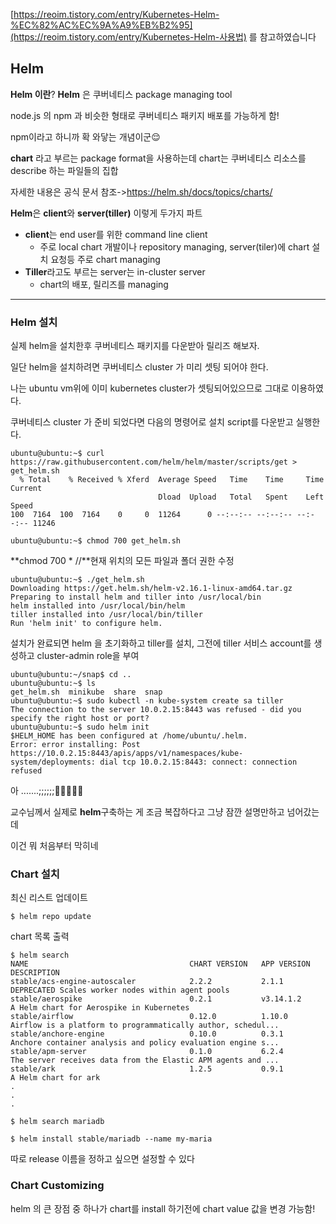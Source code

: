 [https://reoim.tistory.com/entry/Kubernetes-Helm-%EC%82%AC%EC%9A%A9%EB%B2%95](https://reoim.tistory.com/entry/Kubernetes-Helm-사용법)  를 참고하였습니다



## Helm



**Helm 이란**? **Helm** 은 쿠버네티스 package managing tool 

node.js 의 npm 과 비슷한 형태로 쿠버네티스 패키지 배포를 가능하게 함!

npm이라고 하니까 확 와닿는 개념이군:relieved:

**chart** 라고 부르는 package format을 사용하는데 chart는 쿠버네티스 리소스를 describe 하는 파일들의 집합

자세한 내용은 공식 문서 참조->https://helm.sh/docs/topics/charts/



**Helm**은 **client**와 **server(tiller)** 이렇게 두가지 파트

- **client**는 end user를 위한 command line client
  -  주로  local chart 개발이나 repository managing, server(tiler)에 chart 설치 요청등 주로 chart managing
- **Tiller**라고도 부르는 server는 in-cluster  server
  - chart의 배포, 릴리즈를 managing



___



### Helm 설치

실제 helm을 설치한후 쿠버네티스 패키지를 다운받아 릴리즈 해보자.

일단 helm을 설치하려면 쿠버네티스 cluster 가 미리 셋팅 되어야 한다.

나는 ubuntu vm위에 이미 kubernetes cluster가 셋팅되어있으므로 그대로 이용하였다.

쿠버네티스 cluster 가 준비 되었다면 다음의 명령어로 설치 script를 다운받고 실행한다.

```
ubuntu@ubuntu:~$ curl https://raw.githubusercontent.com/helm/helm/master/scripts/get > get_helm.sh
  % Total    % Received % Xferd  Average Speed   Time    Time     Time  Current
                                 Dload  Upload   Total   Spent    Left  Speed
100  7164  100  7164    0     0  11264      0 --:--:-- --:--:-- --:--:-- 11246
```

```
ubuntu@ubuntu:~$ chmod 700 get_helm.sh
```

**chmod 700 \*   //**현재 위치의 모든 파일과 폴더 권한 수정



```
ubuntu@ubuntu:~$ ./get_helm.sh
Downloading https://get.helm.sh/helm-v2.16.1-linux-amd64.tar.gz
Preparing to install helm and tiller into /usr/local/bin
helm installed into /usr/local/bin/helm
tiller installed into /usr/local/bin/tiller
Run 'helm init' to configure helm.
```



설치가 완료되면 helm 을 초기화하고 tiller를 설치, 그전에 tiller 서비스 account를 생성하고 cluster-admin role을 부여

```
ubuntu@ubuntu:~/snap$ cd ..
ubuntu@ubuntu:~$ ls
get_helm.sh  minikube  share  snap
ubuntu@ubuntu:~$ sudo kubectl -n kube-system create sa tiller
The connection to the server 10.0.2.15:8443 was refused - did you specify the right host or port?
ubuntu@ubuntu:~$ sudo helm init
$HELM_HOME has been configured at /home/ubuntu/.helm.
Error: error installing: Post https://10.0.2.15:8443/apis/apps/v1/namespaces/kube-system/deployments: dial tcp 10.0.2.15:8443: connect: connection refused
```

 아 .......;;;;;;:triumph::triumph::triumph::triumph::triumph:

교수님께서 실제로 **helm**구축하는 게 조금 복잡하다고 그냥 잠깐 설명만하고 넘어갔는데

이건 뭐 처음부터 막히네



### Chart 설치



최신 리스트 업데이트

```
$ helm repo update
```



chart 목록 출력

```
$ helm search
NAME                                    CHART VERSION   APP VERSION                     DESCRIPTION
stable/acs-engine-autoscaler            2.2.2           2.1.1                           DEPRECATED Scales worker nodes within agent pools
stable/aerospike                        0.2.1           v3.14.1.2                       A Helm chart for Aerospike in Kubernetes
stable/airflow                          0.12.0          1.10.0                          Airflow is a platform to programmatically author, schedul...
stable/anchore-engine                   0.10.0          0.3.1                           Anchore container analysis and policy evaluation engine s...
stable/apm-server                       0.1.0           6.2.4                           The server receives data from the Elastic APM agents and ...
stable/ark                              1.2.5           0.9.1                           A Helm chart for ark
.
.
.
```



```
$ helm search mariadb
```

```
$ helm install stable/mariadb --name my-maria
```

따로  release 이름을 정하고 싶으면 설정할 수 있다



### Chart Customizing

helm 의 큰 장점 중 하나가 chart를 install 하기전에 chart value 값을 변경 가능함!